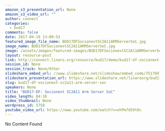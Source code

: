 ```yaml
---
amazon_s3_presentation_url: None
amazon_s3_video_url: ""
author: connect
categories:
  - bud17
comments: false
date: 2017-04-19 13:09:53
featured_image_file_name: BUD17DFSocionextSC2A11ARMServerSoC.jpg
image_name: BUD17DFSocionextSC2A11ARMServerSoC.jpg
image: /assets/images/featured-images/BUD17DFSocionextSC2A11ARMServerSoC.jpg
layout: resource-post
link: http://connect.linaro.org/resource/bud17/demo/bud17-df-socionext-sc2a11-arm-server-soc/
session_id: None
session_track: None/Other
slideshare_embed_url: //www.slideshare.net/slideshow/embed_code/75179474
slideshare_presentation_url: https://www.slideshare.net/linaroorg/bud17-socionext-sc2a11-arm-server-soc
slug: bud17-df-socionext-sc2a11-arm-server-soc
speakers: None
title: "BUD17-DF: Socionext SC2A11 Arm Server SoC"
video_length: 04:10
video_thumbnail: None
wordpress_id: 5758
youtube_video_url: https://www.youtube.com/watch?v=nhPm7d59t8c
---
```


No Content Found
